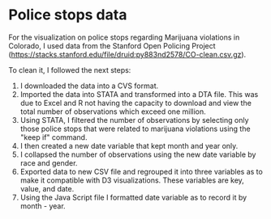 # Police stops data

For the visualization on police stops regarding Marijuana violations in Colorado,
I used data from the Stanford Open Policing Project (https://stacks.stanford.edu/file/druid:py883nd2578/CO-clean.csv.gz). 

To clean it, I followed the next steps:

1. I downloaded the data into a CVS format.
2. Imported the data into STATA and transformed into a DTA file. This was due to Excel and R 
not having the capacity to download and view the total number of observations which exceed one million. 
3. Using STATA, I filtered the number of observations by selecting only those police stops that were
related to marijuana violations using the "keep if" command. 
4. I then created a new date variable that kept month and year only.
5. I collapsed the number of observations using the new date variable by race and gender. 
6. Exported data to new CSV file and regrouped it into three variables as to make it compatible with
D3 visualizations. These variables are key, value, and date. 
7. Using the Java Script file I formatted date variable as to record it by month - year.
